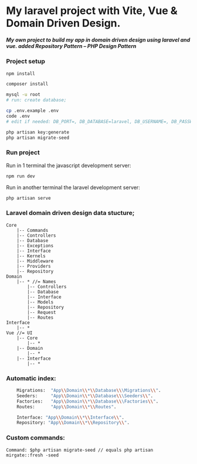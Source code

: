 # My laravel project with Vite, Vue & Domain Driven Design.

##### My own project to build my app in domain driven design using laravel and vue. added Repository Pattern – PHP Design Pattern

### Project setup

```sh
npm install

composer install

mysql -u root
# run: create database;

cp .env.example .env
code .env
# edit if needed: DB_PORT=, DB_DATABASE=laravel, DB_USERNAME=, DB_PASSWORD=

php artisan key:generate
php artisan migrate-seed
```

### Run project

Run in 1 terminal the javascript development server:

```sh
npm run dev
```

Run in another terminal the laravel development server:

```sh
php artisan serve
```

### Laravel domain driven design data stucture;
    Core
        |-- Commands
        |-- Controllers
        |-- Database
        |-- Exceptions
        |-- Interface
        |-- Kernels
        |-- Middleware
        |-- Providers
        |-- Repository
    Domain
        |-- * //= Names
            |-- Controllers
            |-- Database
            |-- Interface
            |-- Models
            |-- Repository
            |-- Request
            |-- Routes
    Interface
        |-- *
    Vue //= UI
        |-- Core
            |-- *
        |-- Domain
            |-- *
        |-- Interface
            |-- *
    
    
### Automatic index:
```sh
    Migrations:  "App\\Domain\\*\\Database\\\Migrations\\".
    Seeders:     "App\\Domain\\*\\Database\\\Seeders\\".
    Factories:   "App\\Domain\\*\\Database\\\Factories\\".
    Routes:      "App\\Domain\\*\\Routes".

    Interface: "App\\Domain\\*\\Interface\\".
    Repository: "App\\Domain\\*\\Repository\\".
```

### Custom commands:
    Command: $php artisan migrate-seed // equals php artisan mirgate::fresh -seed 
